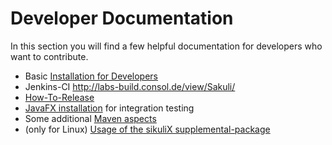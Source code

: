 # Developer Documentation

In this section you will find a few helpful documentation for developers who want to contribute.
 
 * Basic [Installation for Developers](installation-developers.md)
 * Jenkins-CI http://labs-build.consol.de/view/Sakuli/ 
 * [How-To-Release](how-to-release.md)
 * [JavaFX installation](java_fx_installation.md) for integration testing
 * Some additional [Maven aspects](maven-aspects.md)
 * (only for Linux) [Usage of the sikuliX supplemental-package](ubuntu-native-libs/ubuntu-how-to-use-supplemental-pack.md)
